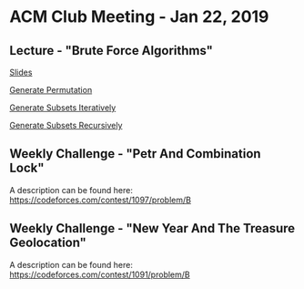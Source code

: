 ACM Club Meeting - Jan 22, 2019
===

Lecture - "Brute Force Algorithms"
---

[Slides](Brute_Force.pdf)

[Generate Permutation](GeneratePermutations.py)

[Generate Subsets Iteratively](GenerateSubsetIterative.java)

[Generate Subsets Recursively](GenerateSubsetRecursive.java)

Weekly Challenge - "Petr And Combination Lock"
---

A description can be found here: https://codeforces.com/contest/1097/problem/B

Weekly Challenge - "New Year And The Treasure Geolocation"
---

A description can be found here: https://codeforces.com/contest/1091/problem/B
